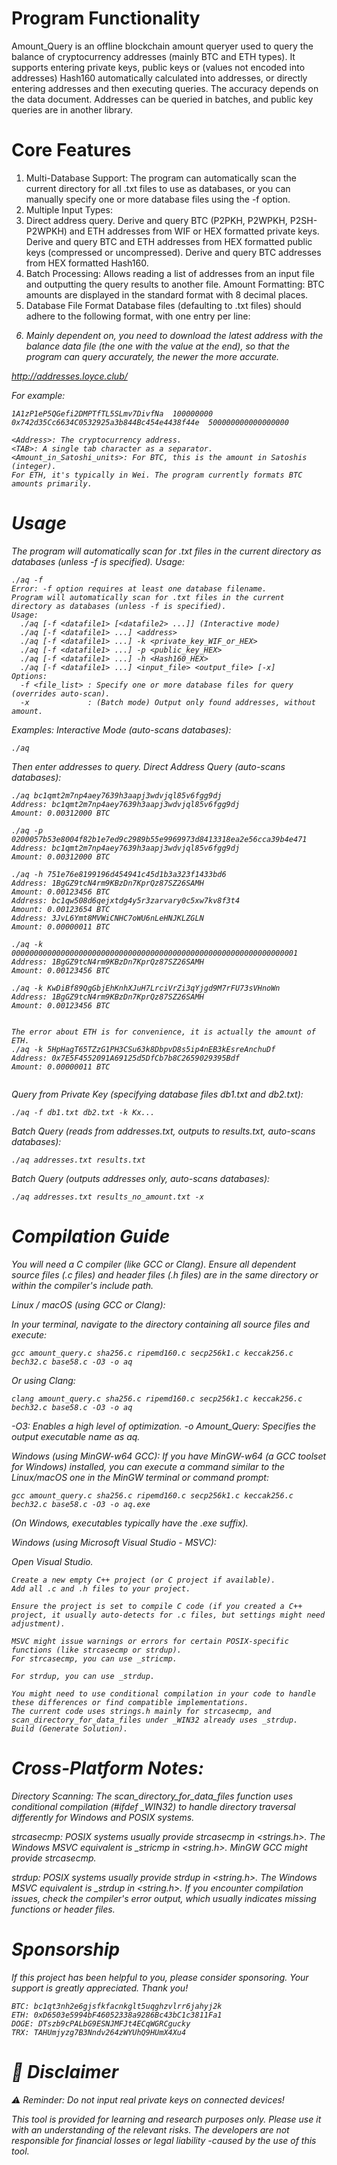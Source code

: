# Program Functionality
  Amount_Query is an offline blockchain amount queryer used to query the balance of cryptocurrency addresses (mainly BTC and ETH types). It supports entering private keys, public keys or (values ​​not encoded into addresses) Hash160 automatically calculated into addresses, or directly entering addresses and then executing queries. The accuracy depends on the data document. Addresses can be queried in batches, and public key queries are in another library.

# Core Features
1. Multi-Database Support: The program can automatically scan the current directory for all .txt files to use as databases, or you can manually specify one or more database files using the -f option.
2. Multiple Input Types:
3. Direct address query.
  Derive and query BTC (P2PKH, P2WPKH, P2SH-P2WPKH) and ETH addresses from WIF or HEX formatted private keys.
Derive and query BTC and ETH addresses from HEX formatted public keys (compressed or uncompressed).
Derive and query BTC addresses from HEX formatted Hash160.
4. Batch Processing: Allows reading a list of addresses from an input file and outputting the query results to another file.
  Amount Formatting: BTC amounts are displayed in the standard format with 8 decimal places.
5. Database File Format
  Database files (defaulting to .txt files) should adhere to the following format, with one entry per line:
<Address><TAB><Amount_in_Satoshi_units>

6. Mainly dependent on, you need to download the latest address with the balance data file (the one with the value at the end), so that the program can query accurately, the newer the more accurate.

http://addresses.loyce.club/

For example:
```
1A1zP1eP5QGefi2DMPTfTL5SLmv7DivfNa	100000000
0x742d35Cc6634C0532925a3b844Bc454e4438f44e	500000000000000000
```
```
<Address>: The cryptocurrency address.
<TAB>: A single tab character as a separator.
<Amount_in_Satoshi_units>: For BTC, this is the amount in Satoshis (integer).
For ETH, it's typically in Wei. The program currently formats BTC amounts primarily.
```
# Usage
The program will automatically scan for .txt files in the current directory as databases (unless -f is specified).
Usage:
```
./aq -f
Error: -f option requires at least one database filename.
Program will automatically scan for .txt files in the current directory as databases (unless -f is specified).
Usage:
  ./aq [-f <datafile1> [<datafile2> ...]] (Interactive mode)
  ./aq [-f <datafile1> ...] <address>
  ./aq [-f <datafile1> ...] -k <private_key_WIF_or_HEX>
  ./aq [-f <datafile1> ...] -p <public_key_HEX>
  ./aq [-f <datafile1> ...] -h <Hash160_HEX>
  ./aq [-f <datafile1> ...] <input_file> <output_file> [-x]
Options:
  -f <file_list> : Specify one or more database files for query (overrides auto-scan).
  -x             : (Batch mode) Output only found addresses, without amount.
```

Examples:
Interactive Mode (auto-scans databases):
```
./aq
```
Then enter addresses to query.
Direct Address Query (auto-scans databases):
```
./aq bc1qmt2m7np4aey7639h3aapj3wdvjql85v6fgg9dj
Address: bc1qmt2m7np4aey7639h3aapj3wdvjql85v6fgg9dj
Amount: 0.00312000 BTC

./aq -p 0200057b53e8004f82b1e7ed9c2989b55e9969973d8413318ea2e56cca39b4e471
Address: bc1qmt2m7np4aey7639h3aapj3wdvjql85v6fgg9dj
Amount: 0.00312000 BTC

./aq -h 751e76e8199196d454941c45d1b3a323f1433bd6
Address: 1BgGZ9tcN4rm9KBzDn7KprQz87SZ26SAMH
Amount: 0.00123456 BTC
Address: bc1qw508d6qejxtdg4y5r3zarvary0c5xw7kv8f3t4
Amount: 0.00123654 BTC
Address: 3JvL6Ymt8MVWiCNHC7oWU6nLeHNJKLZGLN
Amount: 0.00000011 BTC

./aq -k 0000000000000000000000000000000000000000000000000000000000000001
Address: 1BgGZ9tcN4rm9KBzDn7KprQz87SZ26SAMH
Amount: 0.00123456 BTC

./aq -k KwDiBf89QgGbjEhKnhXJuH7LrciVrZi3qYjgd9M7rFU73sVHnoWn
Address: 1BgGZ9tcN4rm9KBzDn7KprQz87SZ26SAMH
Amount: 0.00123456 BTC


The error about ETH is for convenience, it is actually the amount of ETH.
./aq -k 5HpHagT65TZzG1PH3CSu63k8DbpvD8s5ip4nEB3kEsreAnchuDf
Address: 0x7E5F4552091A69125d5DfCb7b8C2659029395Bdf
Amount: 0.00000011 BTC


```
Query from Private Key (specifying database files db1.txt and db2.txt):
```
./aq -f db1.txt db2.txt -k Kx...
```
Batch Query (reads from addresses.txt, outputs to results.txt, auto-scans databases):
```
./aq addresses.txt results.txt
```
Batch Query (outputs addresses only, auto-scans databases):
```
./aq addresses.txt results_no_amount.txt -x
```
# Compilation Guide

You will need a C compiler (like GCC or Clang). Ensure all dependent source files (.c files) and header files (.h files) are in the same directory or within the compiler's include path.

Linux / macOS (using GCC or Clang):

In your terminal, navigate to the directory containing all source files and execute:
```
gcc amount_query.c sha256.c ripemd160.c secp256k1.c keccak256.c bech32.c base58.c -O3 -o aq
```
Or using Clang:
```
clang amount_query.c sha256.c ripemd160.c secp256k1.c keccak256.c bech32.c base58.c -O3 -o aq
```
-O3: Enables a high level of optimization.
-o Amount_Query: Specifies the output executable name as aq.


Windows (using MinGW-w64 GCC):
If you have MinGW-w64 (a GCC toolset for Windows) installed, you can execute a command similar to the Linux/macOS one in the MinGW terminal or command prompt:
```
gcc amount_query.c sha256.c ripemd160.c secp256k1.c keccak256.c bech32.c base58.c -O3 -o aq.exe
```
(On Windows, executables typically have the .exe suffix).

Windows (using Microsoft Visual Studio - MSVC):

Open Visual Studio.
```
Create a new empty C++ project (or C project if available).
Add all .c and .h files to your project.

Ensure the project is set to compile C code (if you created a C++ project, it usually auto-detects for .c files, but settings might need adjustment).

MSVC might issue warnings or errors for certain POSIX-specific functions (like strcasecmp or strdup).
For strcasecmp, you can use _stricmp.

For strdup, you can use _strdup.

You might need to use conditional compilation in your code to handle these differences or find compatible implementations.
The current code uses strings.h mainly for strcasecmp, and scan_directory_for_data_files under _WIN32 already uses _strdup.
Build (Generate Solution).
```
# Cross-Platform Notes:

Directory Scanning: The scan_directory_for_data_files function uses conditional compilation (#ifdef _WIN32) to handle directory traversal differently for Windows and POSIX systems.

strcasecmp: POSIX systems usually provide strcasecmp in <strings.h>. The Windows MSVC equivalent is _stricmp in <string.h>. MinGW GCC might provide strcasecmp.

strdup: POSIX systems usually provide strdup in <string.h>. The Windows MSVC equivalent is _strdup in <string.h>.
If you encounter compilation issues, check the compiler's error output, which usually indicates missing functions or header files.

# Sponsorship
If this project has been helpful to you, please consider sponsoring. Your support is greatly appreciated. Thank you!
```
BTC: bc1qt3nh2e6gjsfkfacnkglt5uqghzvlrr6jahyj2k
ETH: 0xD6503e5994bF46052338a9286Bc43bC1c3811Fa1
DOGE: DTszb9cPALbG9ESNJMFJt4ECqWGRCgucky
TRX: TAHUmjyzg7B3Nndv264zWYUhQ9HUmX4Xu4
```
# 📜 Disclaimer
⚠️ Reminder: Do not input real private keys on connected devices!

This tool is provided for learning and research purposes only. Please use it with an understanding of the relevant risks. The developers are not responsible for financial losses or legal liability -caused by the use of this tool.

